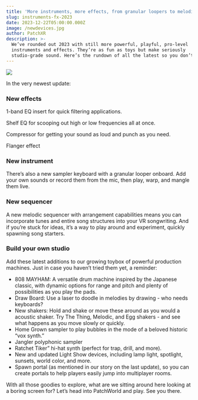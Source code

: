 ```yaml
---
title: 'More instruments, more effects, from granular loopers to melodic sequencers'
slug: instruments-fx-2023
date: 2023-12-22T05:00:00.000Z
image: /newdevices.jpg
author: PatchXR
description: >-
  We’ve rounded out 2023 with still more powerful, playful, pro-level
  instruments and effects. They’re as fun as toys but make seriously
  studio-grade sound. Here’s the rundown of all the latest so you don’t miss it.
---
```


![](/newdevices.jpg)

In the very newest update:

### New effects

1-band EQ insert for quick filtering applications.

Shelf EQ for scooping out high or low frequencies all at once.

Compressor for getting your sound as loud and punch as you need.

Flanger effect 

### New instrument

There’s also a new sampler keyboard with a granular looper onboard. Add your own sounds or record them from the mic, then play, warp, and mangle them live.

### New sequencer

A new melodic sequencer with arrangement capabilities means you can incorporate tunes and entire song structures into your VR songwriting. And if you’re stuck for ideas, it’s a way to play around and experiment, quickly spawning song starters.

### Build your own studio

Add these latest additions to our growing toybox of powerful production machines. Just in case you haven’t tried them yet, a reminder:

* 808 MAYHAM: A versatile drum machine inspired by the Japanese classic, with dynamic options for range and pitch and plenty of possibilities as you play the pads.
* Draw Board: Use a laser to doodle in melodies by drawing - who needs keyboards?
* New shakers: Hold and shake or move these around as you would a acoustic shaker. Try The Thing, Melodic, and Egg shakers - and see what happens as you move slowly or quickly.
* Home Grown sampler to play bubbles in the mode of a beloved historic “vox synth.”
* Jangler polyphonic sampler
* Ratchet Tiker” hi-hat synth (perfect for trap, drill, and more).
* New and updated Light Show devices, including lamp light, spotlight, sunsets, world color, and more.
* Spawn portal (as mentioned in our story on the last update), so you can create portals to help players easily jump into multiplayer rooms.

With all those goodies to explore, what are we sitting around here looking at a boring screen for? Let’s head into PatchWorld and play. See you there.
